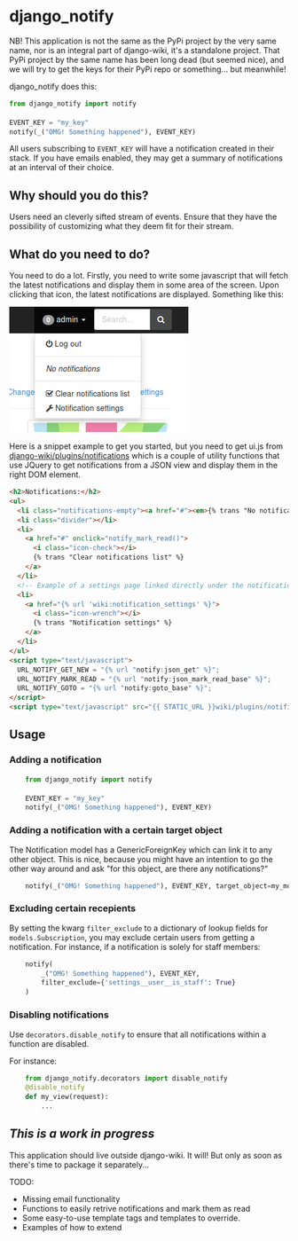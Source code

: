 django_notify
=============

NB! This application is not the same as the PyPi project by the very same name,
nor is an integral part of django-wiki, it's a standalone project.
That PyPi project by the same name has been long dead (but seemed nice),
and we will try to get the keys for their PyPi repo or something... but meanwhile!

django_notify does this:

```python
from django_notify import notify

EVENT_KEY = "my_key"
notify(_("OMG! Something happened"), EVENT_KEY)
```

All users subscribing to `EVENT_KEY` will have a notification created in their
stack. If you have emails enabled, they may get a summary of notifications at an
interval of their choice.

Why should you do this?
-----------------------

Users need an cleverly sifted stream of events. Ensure that they have the
possibility of customizing what they deem fit for their stream.

What do you need to do?
-----------------------

You need to do a lot. Firstly, you need to write some javascript that will
fetch the latest notifications and display them in some area of the screen.
Upon clicking that icon, the latest notifications are displayed. Something like
this:

![Javascript drop-down](./docs/misc/screenshot_dropdown.png)

Here is a snippet example to get you started, but you need to get ui.js from [django-wiki/plugins/notifications](https://github.com/benjaoming/django-wiki/tree/master/wiki/plugins/notifications/static/wiki/plugins/notifications/js)
which is a couple of utility functions that use JQuery to get notifications from
a JSON view and display them in the right DOM element.

```html
<h2>Notifications:</h2>
<ul>
  <li class="notifications-empty"><a href="#"><em>{% trans "No notifications" %}</em></a></li>
  <li class="divider"></li>
  <li>
    <a href="#" onclick="notify_mark_read()">
      <i class="icon-check"></i>
      {% trans "Clear notifications list" %}
    </a>
  </li>
  <!-- Example of a settings page linked directly under the notifications -->
  <li>
    <a href="{% url 'wiki:notification_settings' %}">
      <i class="icon-wrench"></i>
      {% trans "Notification settings" %}
    </a>
  </li>
</ul>
<script type="text/javascript">
  URL_NOTIFY_GET_NEW = "{% url "notify:json_get" %}";
  URL_NOTIFY_MARK_READ = "{% url "notify:json_mark_read_base" %}";
  URL_NOTIFY_GOTO = "{% url "notify:goto_base" %}";
</script>
<script type="text/javascript" src="{{ STATIC_URL }}wiki/plugins/notifications/js/ui.js"></script>
```

Usage
-----


### Adding a notification

```python
    from django_notify import notify
    
    EVENT_KEY = "my_key"
    notify(_("OMG! Something happened"), EVENT_KEY)
```

### Adding a notification with a certain target object

The Notification model has a GenericForeignKey which can link it to any other
object. This is nice, because you might have an intention to go the other way
around and ask "for this object, are there any notifications?"

```python
    notify(_("OMG! Something happened"), EVENT_KEY, target_object=my_model_instance)
```

### Excluding certain recepients

By setting the kwarg `filter_exclude` to a dictionary of lookup fields for
`models.Subscription`, you may exclude certain users from getting a notification.
For instance, if a notification is solely for staff members:

```python
    notify(
        _("OMG! Something happened"), EVENT_KEY, 
        filter_exclude={'settings__user__is_staff': True}
    )
```

### Disabling notifications

Use `decorators.disable_notify` to ensure that all notifications within a function are disabled.

For instance:

```python
    from django_notify.decorators import disable_notify
    @disable_notify
    def my_view(request):
        ...
```

*This is a work in progress*
----------------------------

This application should live outside django-wiki. 
It will! But only as soon as there's time to package it separately...

TODO:

 * Missing email functionality
 * Functions to easily retrive notifications and mark them as read
 * Some easy-to-use template tags and templates to override.
 * Examples of how to extend
